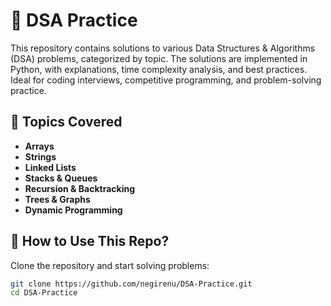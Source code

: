# 📌 DSA Practice

This repository contains solutions to various Data Structures & Algorithms (DSA) problems, categorized by topic. The solutions are implemented in Python, with explanations, time complexity analysis, and best practices. Ideal for coding interviews, competitive programming, and problem-solving practice.

## 📂 Topics Covered
- **Arrays**
- **Strings**
- **Linked Lists**
- **Stacks & Queues**
- **Recursion & Backtracking**
- **Trees & Graphs**
- **Dynamic Programming**

## 🚀 How to Use This Repo?
Clone the repository and start solving problems:
```bash
git clone https://github.com/negirenu/DSA-Practice.git
cd DSA-Practice
